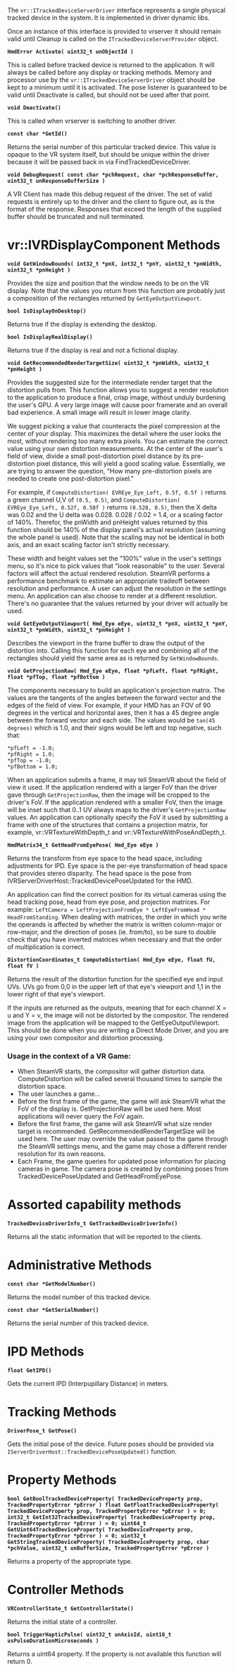The `vr::ITrackedDeviceServerDriver` interface represents a single physical tracked device in the system. It is implemented in driver dynamic libs. 

Once an instance of this interface is provided to vrserver it should remain valid until Cleanup is called on the `ITrackedDeviceServerProvider` object.

**`HmdError Activate( uint32_t unObjectId )`**

This is called before tracked device is returned to the application. It will always be
called before any display or tracking methods. Memory and processor use by the
`vr::ITrackedDeviceServerDriver` object should be kept to a minimum until it is activated. 
The pose listener is guaranteed to be valid until Deactivate is called, but 
should not be used after that point.


**`void Deactivate()`**

This is called when vrserver is switching to another driver.


**`const char *GetId()`**

Returns the serial number of this particular tracked device. This value is opaque to the VR system itself,
but should be unique within the driver because it will be passed back in via FindTrackedDeviceDriver.


**`void DebugRequest( const char *pchRequest, char *pchResponseBuffer, uint32_t unResponseBufferSize )`**

A VR Client has made this debug request of the driver. The set of valid requests is entirely
up to the driver and the client to figure out, as is the format of the response. Responses that
exceed the length of the supplied buffer should be truncated and null terminated.

# vr::IVRDisplayComponent Methods

**`void GetWindowBounds( int32_t *pnX, int32_t *pnY, uint32_t *pnWidth, uint32_t *pnHeight )`**

Provides the size and position that the window needs to be on the VR display. Note that the values you return from this function are probably just a composition of the rectangles returned by `GetEyeOutputViewport`.


**`bool IsDisplayOnDesktop()`**

Returns true if the display is extending the desktop.


**`bool IsDisplayRealDisplay()`**

Returns true if the display is real and not a fictional display.


**`void GetRecommendedRenderTargetSize( uint32_t *pnWidth, uint32_t *pnHeight )`**

Provides the suggested size for the intermediate render target that the distortion pulls from.
This function allows you to suggest a render resolution to the application to produce a final, crisp image, without unduly burdening the user's GPU.  A very large image will cause poor framerate and an overall bad experience. A small image will result in lower image clarity.

We suggest picking a value that counteracts the pixel compression at the center of your display. This maximizes the detail where the user looks the most, without rendering too many extra pixels. You can estimate the correct value using your own distortion measurements. At the center of the user's field of view, divide a small post-distortion pixel distance by its pre-distortion pixel distance, this will yield a good scaling value. Essentially, we are trying to answer the question, "How many pre-distortion pixels are needed to create one post-distortion pixel." 

For example, if `ComputeDistortion( EVREye_Eye_Left, 0.5f, 0.5f )` returns a green channel U,V of `(0.5, 0.5)`, and `ComputeDistortion( EVREye_Eye_Left, 0.52f, 0.50f )` returns `(0.528, 0.5)`, then the X delta was 0.02 and the U delta was 0.028. 0.028 / 0.02 = 1.4, or a scaling factor of 140%. Therefor, the pnWidth and pnHeight values returned by this function should be 140% of the display panel's actual resolution (assuming the whole panel is used). Note that the scaling may not be identical in both axis, and an exact scaling factor isn't strictly necessary.

These width and height values set the "100%" value in the user's settings menu, so it's nice to pick values that "look reasonable" to the user. Several factors will affect the actual rendered resolution. SteamVR performs a performance benchmark to estimate an appropriate tradeoff between resolution and performance. A user can adjust the resolution in the settings menu. An application can also choose to render at a different resolution. There's no guarantee that the values returned by your driver will actually be used.


**`void GetEyeOutputViewport( Hmd_Eye eEye, uint32_t *pnX, uint32_t *pnY, uint32_t *pnWidth, uint32_t *pnHeight )`**

Describes the viewport in the frame buffer to draw the output of the distortion into. Calling this function for each eye and combining all of the rectangles should yield the same area as is returned by `GetWindowBounds`.


**`void GetProjectionRaw( Hmd_Eye eEye, float *pfLeft, float *pfRight, float *pfTop, float *pfBottom )`**

The components necessary to build an application's projection matrix. The values are the tangents of the angles between the forward vector and the edges of the field of view. For example, if your HMD has an FOV of 90 degrees in the vertical and horizontal axes, then it has a 45 degree angle between the forward vector and each side. The values would be `tan(45 degrees)` which is 1.0,  and their signs would be left and top negative, such that:
```
*pfLeft = -1.0;
*pfRight = 1.0;
*pfTop = -1.0;
*pfBottom = 1.0;
```

When an application submits a frame, it may tell SteamVR about the field of view it used. If the application rendered with a larger FoV than the driver gave through `GetProjectionRaw`, then the image will be cropped to the driver's FoV. If the application rendered with a smaller FoV, then the image will be inset such that 0..1 UV always maps to the driver's `GetProjectionRaw` values. An application can optionally specify the FoV it used by submitting a frame with one of the structures that contains a projection matrix, for example, vr::VRTextureWithDepth_t and vr::VRTextureWithPoseAndDepth_t.


**`HmdMatrix34_t GetHeadFromEyePose( Hmd_Eye eEye )`**

Returns the transform from eye space to the head space, including adjustments for IPD. Eye space is the per-eye transformation of head space that provides stereo disparity. The head space is the pose from IVRServerDriverHost::TrackedDevicePoseUpdated for the HMD. 

An application can find the correct position for its virtual cameras using the head tracking pose, head from eye pose, and projection matrices. For example: `LeftCamera = LeftProjectionFromEye * LeftEyeFromHead * HeadFromStanding`. When dealing with matrices, the order in which you write the operands is affected by whether the matrix is written column-major or row-major, and the direction of poses (ie. from/to), so be sure to double check that you have inverted matrices when necessary and that the order of multiplication is correct.


**`DistortionCoordinates_t ComputeDistortion( Hmd_Eye eEye, float fU, float fV )`**

Returns the result of the distortion function for the specified eye and input UVs. UVs go from 0,0 in the upper left of that eye's viewport and 1,1 in the lower right of that eye's viewport.

If the inputs are returned as the outputs, meaning that for each channel X = u and Y = v, the image will not be distorted by the compositor. The rendered image from the application will be mapped to the GetEyeOutputViewport. This should be done when you are writing a Direct Mode Driver, and you are using your own compositor and distortion processing.

### Usage in the context of a VR Game:
* When SteamVR starts, the compositor will gather distortion data. ComputeDistortion will be called several thousand times to sample the distortion space.
* The user launches a game...
* Before the first frame of the game, the game will ask SteamVR what the FoV of the display is. GetProjectionRaw will be used here. Most applications will never query the FoV again.
* Before the first frame, the game will ask SteamVR what size render target is recommended. GetRecommendedRenderTargetSize will be used here. The user may override the value passed to the game through the SteamVR settings menu, and the game may chose a different render resolution for its own reasons.
* Each Frame, the game queries for updated pose information for placing cameras in game. The camera pose is created by combining poses from TrackedDevicePoseUpdated and GetHeadFromEyePose. 


# Assorted capability methods

**`TrackedDeviceDriverInfo_t GetTrackedDeviceDriverInfo()`**

Returns all the static information that will be reported to the clients.
	

# Administrative Methods

**`const char *GetModelNumber()`**

Returns the model number of this tracked device.

**`const char *GetSerialNumber()`**

Returns the serial number of this tracked device.

# IPD Methods

**`float GetIPD()`**

Gets the current IPD (Interpupillary Distance) in meters.

# Tracking Methods

**`DriverPose_t GetPose()`**

Gets the initial pose of the device. Future poses should be provided via `IServerDriverHost::TrackedDevicePoseUpdated()` function.


# Property Methods

**`bool GetBoolTrackedDeviceProperty( TrackedDeviceProperty prop, TrackedPropertyError *pError )
float GetFloatTrackedDeviceProperty( TrackedDeviceProperty prop, TrackedPropertyError *pError ) = 0;
int32_t GetInt32TrackedDeviceProperty( TrackedDeviceProperty prop, TrackedPropertyError *pError ) = 0;
uint64_t GetUint64TrackedDeviceProperty( TrackedDeviceProperty prop, TrackedPropertyError *pError ) = 0;
uint32_t GetStringTrackedDeviceProperty( TrackedDeviceProperty prop, char *pchValue, uint32_t unBufferSize, TrackedPropertyError *pError )`**

Returns a property of the appropriate type.


# Controller Methods


**`VRControllerState_t GetControllerState()`**

Returns the initial state of a controller.


**`bool TriggerHapticPulse( uint32_t unAxisId, uint16_t usPulseDurationMicroseconds )`**

Returns a uint64 property. If the property is not available this function will return 0.
